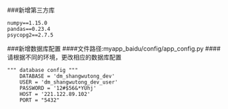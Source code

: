 ###新增第三方库
```
numpy==1.15.0
pandas==0.23.4
psycopg2==2.7.5
```

###新增数据库配置
####文件路径:myapp_baidu/config/app_config.py
####请根据不同的环境，更改相应的数据库配置
```
""" database config """
    DATABASE = 'dm_shangwutong_dev'
    USER = 'dm_shangwutong_dev_user'
    PASSWORD = '12#$56&*YUhj'
    HOST = '221.122.89.102'
    PORT = "5432"
```

